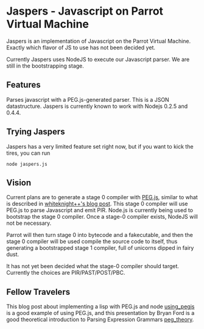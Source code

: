 Jaspers - Javascript on Parrot Virtual Machine
==============================================

Jaspers is an implementation of Javascript on the Parrot Virtual Machine. Exactly
which flavor of JS to use has not been decided yet.

Currently Jaspers uses NodeJS to execute our Javascript parser. We are still in
the bootstrapping stage.


Features
--------

Parses javascript with a PEG.js-generated parser. This is a JSON datastructure.
Jaspers is currently known to work with Nodejs 0.2.5 and 0.4.4.

Trying Jaspers
--------------

Jaspers has a very limited feature set right now, but if you want to kick the tires,
you can run

    node jaspers.js


Vision
------------

Current plans are to generate a stage 0 compiler with [PEG.js][pegjs_homepage],
similar to what is described in [whiteknight++'s blog post][whiteknight]. This stage 0
compiler will use PEG.js to parse Javascript and emit PIR. Node.js is currently
being used to bootstrap the stage 0 compiler. Once a stage-0 compiler exists,
NodeJS will not be necessary.

Parrot will then turn stage 0 into bytecode and a fakecutable, and then the
stage 0 compiler will be used compile the source code to itself, thus
generating a bootstrapped stage 1 compiler, full of unicorns dipped in fairy dust.

It has not yet been decided what the stage-0 compiler should target. Currently the
choices are PIR/PAST/POST/PBC.

Fellow Travelers
---------------
This blog post about implementing a lisp with PEG.js and node [using_pegjs] is a good
example of using PEG.js, and this presentation by Bryan Ford is a good
theoretical introduction to Parsing Expression Grammars [peg_theory].


[pegjs_homepage]: http://pegjs.majda.cz

[whiteknight]: http://whiteknight.github.com/2010/12/07/javascript_on_parrot_plan.html

[using_pegjs]: http://www.sergimansilla.com/blog/writing-a-javascript-interpreter-for-dbn-using-canvas-I/

[peg_theory]: http://brynosaurus.com/pub/lang/peg-slides/index.html
